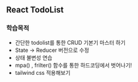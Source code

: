 ## React TodoList

### 학습목적

- 간단한 todolist를 통한 CRUD 기본기 마스터 하기
- State -> Reducer 버전으로 수정
- 상태 불변성 연습
- mpa() , frilter() 함수를 통한 하드코딩에서 벗어나기!
- tailwind css 적용해보기
